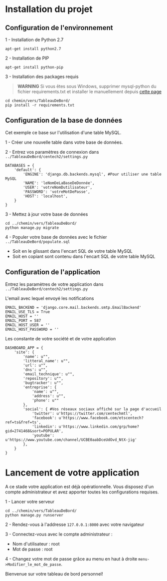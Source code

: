 # Installation du projet

## Configuration de l'environnement

 1 - Installation de Python 2.7

```apt-get install python2.7```

 2 - Installation de PIP

```apt-get install python-pip```

 3 - Installation des packages requis

>**WARNING** Si vous êtes sous Windows, supprimer mysql-python du fichier requirements.txt et installer le manuellement depuis [cette page](https://pypi.python.org/pypi/MySQL-python/1.2.5)

```
cd chemin/vers/TableauDeBord/
pip install -r requirements.txt
```

## Configuration de la base de données

Cet exemple ce base sur l'utilisation d'une table MySQL.

 1 - Créer une nouvelle table dans votre base de données.

 2 - Entrez vos paramètres de connexion dans `../TableauDeBord/centech2/settings.py`

```
DATABASES = {
    'default': {
        'ENGINE': 'django.db.backends.mysql', #Pour utiliser une table MySQL
        'NAME': 'leNomDeLaBaseDeDonnée',
        'USER': 'votreNomDutilisateur', 
        'PASSWORD': 'votreMotDePasse',
        'HOST': 'localhost',
    }
}
```
 3 - Mettez à jour votre base de données
 
 ```
 cd ../chemin/vers/TableauDeBord/
 python manage.py migrate
 ```
 
 4 - Populer votre base de données avec le fichier `../TableauDeBord/populate.sql`
  * Soit en le glissant dans l'encart SQL de votre table MySQL
  * Soit en copiant sont contenu dans l'encart SQL de votre table MySQL

## Configuration de l'application

Entrez les paramètres de votre application dans `../TableauDeBord/centech2/settings.py`

L'email avec lequel envoyé les notifications
```
EMAIL_BACKEND = 'django.core.mail.backends.smtp.EmailBackend'
EMAIL_USE_TLS = True
EMAIL_HOST = ''
EMAIL_PORT = 587
EMAIL_HOST_USER = ''
EMAIL_HOST_PASSWORD = ''
```

Les constante de votre société et de votre application
```
DASHBOARD_APP = {
    'site': {
        'name': u"",
        'litteral_name': u"",
        'url': u"",
        'dns': u"",
        'email_technique': u"",
        'repository': u"",
        'bugtracker': u"",
        'entreprise': {
            'name': u"",
            'address': u"",
            'phone': u""
        },
        'social': { #Vos réseaux sociaux affiché sur la page d'accueil
            'twitter': u'https://twitter.com/centechmtl',
            'facebook': u'https://www.facebook.com/etscentech?ref=ts&fref=ts',
            'linkedin': u'https://www.linkedin.com/grp/home?gid=2741468&sort=POPULAR',
            'youtube': u'https://www.youtube.com/channel/UCBE0aabDceUdOvd_NtX-jig'
        },
    }
}
```

# Lancement de votre application

A ce stade votre application est déjà opérationnelle. Vous disposez d'un compte administrateur et avez apporter toutes les configurations requises.

1 - Lancer votre serveur
```
cd ../chemin/vers/TableauDeBord/
python manage.py runserver
```

 2 - Rendez-vous à l'addresse `127.0.0.1:8000` avec votre navigateur

 3 - Connectez-vous avec le compte administrateur : 
 * Nom d'utilisateur : root
 * Mot de passe : root
 
4 - Changez votre mot de passe grâce au menu en haut à droite `menu->Modifier_le_mot_de_passe`.
 
Bienvenue sur votre tableau de bord personnel!
